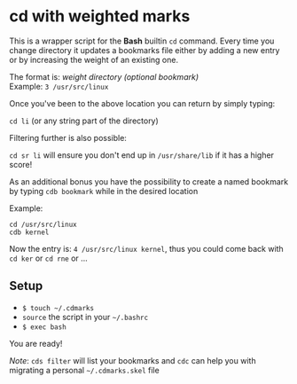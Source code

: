 cd with weighted marks
======================

This is a wrapper script for the **Bash** builtin `cd` command.
Every time you change directory it updates a bookmarks file either by adding a
new entry or by increasing the weight of an existing one.

The format is: _weight directory (optional bookmark)_  
Example: `3 /usr/src/linux`

Once you've been to the above location you can return by simply typing:

`cd li` (or any string part of the directory)

Filtering further is also possible:

`cd sr li` will ensure you don't end up in `/usr/share/lib` if it has a higher score!

As an additional bonus you have the possibility to create a named bookmark by
typing `cdb bookmark` while in the desired location

Example:
```
cd /usr/src/linux
cdb kernel
```

Now the entry is: `4 /usr/src/linux kernel`, thus you could come back with
`cd ker` or `cd rne` or ...

Setup
-----

* `$ touch ~/.cdmarks`
* `source` the script in your `~/.bashrc`
* `$ exec bash`

You are ready!

_Note_: `cds filter` will list your bookmarks and `cdc` can help you with
migrating a personal `~/.cdmarks.skel` file
